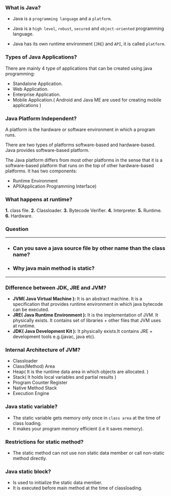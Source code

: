 ### What is Java?
+ Java is a `programming language` and a `platform`.

+ Java is a `high level`, `robust`, `secured` and `object-oriented` programming language.

+ Java has its own runtime environment (`JRE`) and `API`, it is called `platform`.

### Types of Java Applications?
 There are mainly 4 type of applications that can be created using java programming:
 + Standalone Application.
 + Web Application.
 + Enterprise Application.
 + Mobile Application.( Android and Java ME are used for creating mobile applications )

### Java Platform Independent?
 A platform is the hardware or software environment in which a program runs.

 There are two types of platforms software-based and hardware-based. Java provides software-based platform.

 The Java platform differs from most other platforms in the sense that it is a software-based platform that runs on the top of other hardware-based platforms.
  It has two components:
+ Runtime Environment
+ API(Application Programming Interface)

### What happens at runtime?
**1.** class file.
**2.** Classloader.
**3.** Bytecode Verifier.
**4.** Interpreter.
**5.** Runtime.
**6.** Hardware.

### Question
---
 + ###  Can you save a java source file by other name than the class name?

 + ###  Why java main method is static?

----
### Difference between JDK, JRE and JVM?
 +  **JVM( Java Virtual Machine ):**
It is an abstract machine.
 It is a specification that provides runtime environment in which java bytecode can be executed.
 + **JRE( Java Runtime Environment ):**
It is the implementation of JVM. 
It physically exists. It contains set of libraries + other files that JVM uses at runtime.
 + **JDK( Java Development Kit ):**
It physically exists.It contains JRE + development tools e.g.(javac, java etc).

### Internal Architecture of JVM?
+ Classloader
+ Class(Method) Area
+ Heap( It is the runtime data area in which objects are allocated. )
+ Stack( It holds local variables and partial results )
+ Program Counter Register
+ Native Method Stack
+ Execution Engine

### Java static variable?
+ The static variable gets memory only once in `class area` at the time of class loading.
+ It makes your program memory efficient (i.e it saves memory).

### Restrictions for static method?
+ The static method can not use non static data member or call non-static method directly.

###  Java static block?
+ Is used to initialize the static data member.
+ It is executed before main method at the time of classloading.
